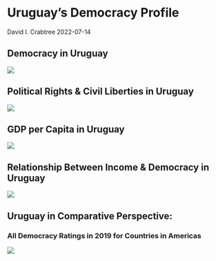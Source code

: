 Uruguay’s Democracy Profile
================
David I. Crabtree
2022-07-14

## Democracy in Uruguay

![](C:\Users\David\Desktop\PROGRA~1\FILESA~1\DEMOCR~1\reports\URUGUA~1/figure-gfm/Demscore-1.png)<!-- -->

## Political Rights & Civil Liberties in Uruguay

![](C:\Users\David\Desktop\PROGRA~1\FILESA~1\DEMOCR~1\reports\URUGUA~1/figure-gfm/Political%20Rights%20&%20Civil%20Libs-1.png)<!-- -->

## GDP per Capita in Uruguay

![](C:\Users\David\Desktop\PROGRA~1\FILESA~1\DEMOCR~1\reports\URUGUA~1/figure-gfm/GDP%20per%20Capita-1.png)<!-- -->

## Relationship Between Income & Democracy in Uruguay

![](C:\Users\David\Desktop\PROGRA~1\FILESA~1\DEMOCR~1\reports\URUGUA~1/figure-gfm/Income%20&%20Dem-1.png)<!-- -->

## Uruguay in Comparative Perspective:

### All Democracy Ratings in 2019 for Countries in Americas

![](C:\Users\David\Desktop\PROGRA~1\FILESA~1\DEMOCR~1\reports\URUGUA~1/figure-gfm/Democracy%20in%20Comparative%20Perspective-1.png)<!-- -->
